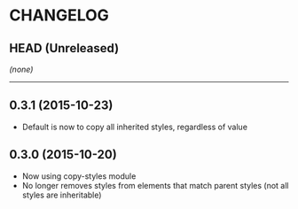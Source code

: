 CHANGELOG
=========

## HEAD (Unreleased)
_(none)_

--------------------

## 0.3.1 (2015-10-23)
* Default is now to copy all inherited styles, regardless of value

## 0.3.0 (2015-10-20)
* Now using copy-styles module
* No longer removes styles from elements that match parent styles (not all styles are inheritable)

